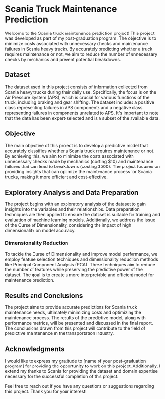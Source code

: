 # Scania Truck Maintenance Prediction

Welcome to the Scania truck maintenance prediction project! This project was developed as part of my post-graduation program. The objective is to minimize costs associated with unnecessary checks and maintenance failures in Scania heavy trucks. By accurately predicting whether a truck requires maintenance or not, we aim to reduce the number of unnecessary checks by mechanics and prevent potential breakdowns.

## Dataset

The dataset used in this project consists of information collected from Scania heavy trucks during their daily use. Specifically, the focus is on the Air Pressure System (APS), which is crucial for various functions of the truck, including braking and gear shifting. The dataset includes a positive class representing failures in APS components and a negative class representing failures in components unrelated to APS. It's important to note that the data has been expert-selected and is a subset of the available data.

## Objective

The main objective of this project is to develop a predictive model that accurately classifies whether a Scania truck requires maintenance or not. By achieving this, we aim to minimize the costs associated with unnecessary checks made by mechanics (costing $10) and maintenance failures that can lead to breakdowns (costing $500). The project focuses on providing insights that can optimize the maintenance process for Scania trucks, making it more efficient and cost-effective.

## Exploratory Analysis and Data Preparation

The project begins with an exploratory analysis of the dataset to gain insights into the variables and their relationships. Data preparation techniques are then applied to ensure the dataset is suitable for training and evaluation of machine learning models. Additionally, we address the issue of the Curse of Dimensionality, considering the impact of high dimensionality on model accuracy.

### Dimensionality Reduction

To tackle the Curse of Dimensionality and improve model performance, we employ feature selection techniques and dimensionality reduction methods like Principal Component Analysis (PCA). These techniques aim to reduce the number of features while preserving the predictive power of the dataset. The goal is to create a more interpretable and efficient model for maintenance prediction.

## Results and Conclusions

The project aims to provide accurate predictions for Scania truck maintenance needs, ultimately minimizing costs and optimizing the maintenance process. The results of the predictive model, along with performance metrics, will be presented and discussed in the final report. The conclusions drawn from this project will contribute to the field of predictive maintenance in the transportation industry.

## Acknowledgments

I would like to express my gratitude to [name of your post-graduation program] for providing the opportunity to work on this project. Additionally, I extend my thanks to Scania for providing the dataset and domain expertise necessary for the successful completion of this project.

Feel free to reach out if you have any questions or suggestions regarding this project. Thank you for your interest!
